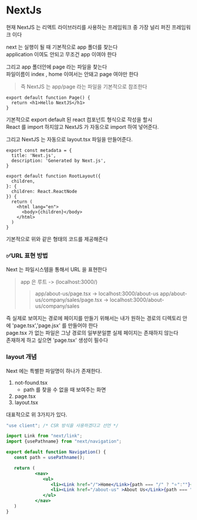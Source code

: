 # NextJs
현재 NextJS 는 리액트 라이브러리를 사용하는 프레임워크 중 가장 널리 퍼진 프레임워크 이다 <br>

next 는 실행이 될 때 기본적으로 app 폴더를 찾는다 <br>
application 이여도 안되고 무조건 app 이여야 한다 <br>

그리고 app 폴더안에 page 라는 파일을 찾는다 <br>
파일이름이 index , home 이여서는 안돼고 page 여야만 한다 <br>

> 즉 NextJS 는 app/page 라는 파일을 기본적으로 참조한다

```tsx
export default function Page() {
  return <h1>Hello NextJS</h1>
}
```

기본적으로 export default 된 react 컴포넌트 형식으로 작성을 할시 <br>
React 를 import 하지않고 NextJS 가 자동으로 import 하여 넣어준다. <br>

그리고 NextJS 는 자동으로 layout.tsx 파일을 만들어준다.
```tsx
export const metadata = {
  title: 'Next.js',
  description: 'Generated by Next.js',
}

export default function RootLayout({
  children,
}: {
  children: React.ReactNode
}) {
  return (
    <html lang="en">
      <body>{children}</body>
    </html>
  )
}

```

기본적으로 위와 같은 형태의 코드를 제공해준다 <br>

### ✅URL 표현 방법
Next 는 파일시스템을 통해서 URL 을 표현한다 <br>
> app 은 루트 -> (localhost:3000/)
> > app/about-us/page.tsx -> localhost:3000/about-us
> > app/about-us/company/sales/page.tsx -> localhost:3000/about-us/company/sales

즉 실제로 보여지는 경로에 페이지를 만들기 위해서는 내가 원하는 경로의 디렉토리 안에 'page.tsx','page.jsx' 를 만들어야 한다 <br>
page.tsx 가 없는 파일은 그냥 경로의 일부분일뿐 실제 페이지는 존재하지 않는다 <br>
존재하게 하고 싶으면 'page.tsx' 생성이 필수다 <br>

### layout 개념
Next 에는 특별한 파일명이 하나가 존재한다.
1) not-found.tsx
   - path 를 찾을 수 없을 때 보여주는 화면
2) page.tsx
3) layout.tsx

대표적으로 위 3가지가 있다. <br>

```jsx
"use client"; /* CSR 방식을 사용하겠다고 선언 */

import Link from "next/link";
import {usePathname} from "next/navigation";

export default function Navigation() {
   const path = usePathname();

   return (
           <nav>
              <ul>
                 <li><Link href="/">Home</Link>{path === "/" ? "⭐️":""}</li>
                 <li><Link href="/about-us" >About Us</Link>{path === "/about-us"?"⭐️":""}</li>
              </ul>
           </nav>
   )
}
```
